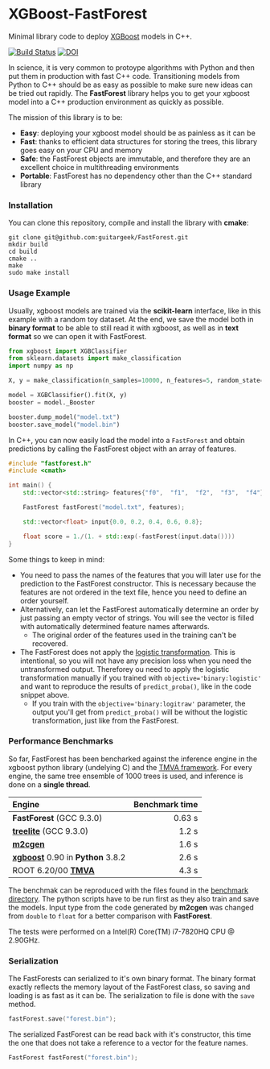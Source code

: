 # XGBoost-FastForest

Minimal library code to deploy [XGBoost](https://xgboost.readthedocs.io/en/latest/) models in C++.

[![Build Status](https://travis-ci.com/guitargeek/XGBoost-FastForest.svg?branch=master)](https://travis-ci.com/guitargeek/XGBoost-FastForest) [![DOI](https://zenodo.org/badge/DOI/10.5281/zenodo.3819838.svg)](https://doi.org/10.5281/zenodo.3819838)

In science, it is very common to protoype algorithms with Python and then put them in production with fast C++ code.
Transitioning models from Python to C++ should be as easy as possible to make sure new ideas can be tried out rapidly.
The __FastForest__ library helps you to get your xgboost model into a C++ production environment as quickly as possible.

The mission of this library is to be:
* __Easy__: deploying your xgboost model should be as painless as it can be
* __Fast__: thanks to efficient data structures for storing the trees, this library goes easy on your CPU and memory
* __Safe__: the FastForest objects are immutable, and therefore they are an excellent choice in multithreading
  environments
* __Portable__: FastForest has no dependency other than the C++ standard library

### Installation

You can clone this repository, compile and install the library with __cmake__:
```
git clone git@github.com:guitargeek/FastForest.git
mkdir build
cd build
cmake ..
make
sudo make install
```

### Usage Example

Usually, xgboost models are trained via the __scikit-learn__ interface, like in this example with a random toy dataset.
At the end, we save the model both in __binary format__ to be able to still read it with xgboost, as well as in __text
format__ so we can open it with FastForest.

```Python
from xgboost import XGBClassifier
from sklearn.datasets import make_classification
import numpy as np

X, y = make_classification(n_samples=10000, n_features=5, random_state=42, n_classes=2, weights=[0.5])

model = XGBClassifier().fit(X, y)
booster = model._Booster

booster.dump_model("model.txt")
booster.save_model("model.bin")
```

In C++, you can now easily load the model into a `FastForest` and obtain predictions by calling the FastForest object with an array of features.

```C++
#include "fastforest.h"
#include <cmath>

int main() {
    std::vector<std::string> features{"f0",  "f1",  "f2",  "f3",  "f4"};

    FastForest fastForest("model.txt", features);

    std::vector<float> input{0.0, 0.2, 0.4, 0.6, 0.8};

    float score = 1./(1. + std::exp(-fastForest(input.data())))
}
```

Some things to keep in mind:

* You need to pass the names of the features that you will later use for the prediction to the FastForest constructor. This is necessary because the features are not ordered in the text file, hence you need to define an
  order yourself.
* Alternatively, can let the FastForest automatically determine an order by just passing an empty vector of strings. You will see the vector is filled with automatically determined feature names afterwards.
  * The original order of the features used in the training can't be recovered.
* The FastForest does not apply the [logistic transformation](https://en.wikipedia.org/wiki/Logistic_function).
  This is intentional, so you will not have any precision loss when you need the untransformed output. Thereforey ou need to apply
  the logistic transformation manually if you trained with `objective='binary:logistic'` and want to reproduce the results of `predict_proba()`, like in the code snippet above.
  * If you train with the `objective='binary:logitraw'`
    parameter, the output you'll get from `predict_proba()` will be without the logistic transformation, just like from the FastForest.

### Performance Benchmarks

So far, FastForest has been bencharked against the inference engine in the xgboost python library (undelying
C) and the [TMVA framework](https://root.cern.ch/tmva). For every engine, the same tree ensemble of 1000 trees is used,
and inference is done on a **single thread**.

| Engine                                                                                                  | Benchmark time   |
| :------                                                                                                 | ---------------: |
| __FastForest__ (GCC 9.3.0)                                                                              | 0.63 s           |
| [__treelite__](https://github.com/dmlc/treelite) (GCC 9.3.0)                                            | 1.2 s            |
| [__m2cgen__](https://github.com/BayesWitnesses/m2cgen)                                                  | 1.6 s            |
| [__xgboost__](https://xgboost.readthedocs.io/en/latest/python/python_api.html) 0.90 in __Python__ 3.8.2 | 2.6 s            |
| ROOT 6.20/00 [__TMVA__](https://root.cern.ch/tmva)                                                      | 4.3 s            |

The benchmak can be reproduced with the files found in the [benchmark directory](benchmark). The python scripts have to be
run first as they also train and save the models. Input type from the code generated by __m2cgen__ was changed from
`double` to `float` for a better comparison with __FastForest__.

The tests were performed on a Intel(R) Core(TM) i7-7820HQ CPU @ 2.90GHz.

### Serialization

The FastForests can serialized to it's own binary format. The binary format exactly reflects the memory layout of the
FastForest class, so saving and loading is as fast as it can be. The serialization to file is done with the `save`
method.
```C++
fastForest.save("forest.bin");
```
The serialized FastForest can be read back with it's constructor, this time the one that does not take a reference to a
vector for the feature names.
```C++
FastForest fastForest("forest.bin");
```

